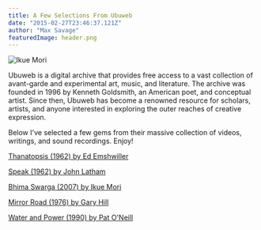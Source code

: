 ```yaml
---
title: A Few Selections From Ubuweb
date: "2015-02-27T23:46:37.121Z"
author: "Max Savage"
featuredImage: header.png
---
```



![Ikue Mori](Ikue_Mori.jpg)

Ubuweb is a digital archive that provides free access to a vast collection of avant-garde and experimental art, music, and literature. The archive was founded in 1996 by Kenneth Goldsmith, an American poet, and conceptual artist. Since then, Ubuweb has become a renowned resource for scholars, artists, and anyone interested in exploring the outer reaches of creative expression.

Below I've selected a few gems from their massive collection of videos, writings, and sound recordings. Enjoy!


[Thanatopsis (1962) by Ed Emshwiller](https://www.ubu.com/film/emshwiller_than.html)

[Speak (1962) by John Latham](https://www.ubu.com/film/latham_speak.html)

[Bhima Swarga (2007) by Ikue Mori ](https://www.ubu.com/film/mori_bhima.html)


[Mirror Road (1976) by Gary Hill](https://www.ubu.com/film/hill_mirror.html)

[Water and Power (1990) by Pat O'Neill](https://www.ubu.com/film/oneill_water.html)


